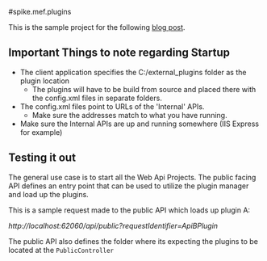 #spike.mef.plugins

This is the sample project for the following [blog post](http://blog.emirosmanoski.mk/Mef-Plugin-Loading/). 

## Important Things to note regarding Startup

- The client application specifies the C:/external_plugins folder as the plugin location
	- The plugins will have to be build from source and placed there with the config.xml files in separate folders.
- The config.xml files point to URLs of the 'Internal' APIs.
	- Make sure the addresses match to what you have running.
- Make sure the Internal APIs are up and running somewhere (IIS Express for example)

## Testing it out

The general use case is to start all the Web Api Projects. The public facing API defines an entry point that can be used to utilize the plugin manager and load up the plugins.

This is a sample request made to the public API which loads up plugin A:

*http://localhost:62060/api/public?requestIdentifier=ApiBPlugin*

The public API also defines the folder where its expecting the plugins to be located at the 
`PublicController`


